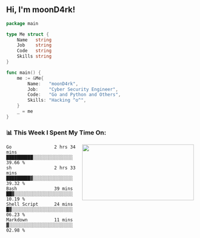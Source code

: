 <h2> Hi, I'm moonD4rk!</h2>

```go
package main

type Me struct {
	Name   string
	Job    string
	Code   string
	Skills string
}

func main() {
	me := &Me{
		Name:   "moonD4rk",
		Job:    "Cyber Security Engineer",
		Code:   "Go and Python and Others",
		Skills: "Hacking ^o^",
	}
	_ = me
}
```

<h3>📊 This Week I Spent My Time On:</h3>
<img align='right' src="https://github-readme-stats.vercel.app/api?username=moond4rk&show_icons=true&theme=radical", width="300" height="150">

<!--START_SECTION:waka-->

```text
Go                2 hrs 34 mins   ██████████░░░░░░░░░░░░░░░   39.66 %
sh                2 hrs 33 mins   █████████▓░░░░░░░░░░░░░░░   39.32 %
Bash              39 mins         ██▓░░░░░░░░░░░░░░░░░░░░░░   10.19 %
Shell Script      24 mins         █▓░░░░░░░░░░░░░░░░░░░░░░░   06.23 %
Markdown          11 mins         ▓░░░░░░░░░░░░░░░░░░░░░░░░   02.98 %
```

<!--END_SECTION:waka-->


